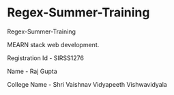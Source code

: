 # Regex-Summer-Training
Regex-Summer-Training

MEARN stack web development.

Registration Id - SIRSS1276

Name - Raj Gupta

College Name - Shri Vaishnav Vidyapeeth Vishwavidyala
